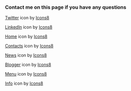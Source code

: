 ### Contact me on this page if you have any questions


















<a target="_blank" href="https://icons8.com/icon/5MQ0gPAYYx7a/twitter">Twitter</a> icon by <a target="_blank" href="https://icons8.com">Icons8</a>

<a target="_blank" href="https://icons8.com/icon/xuvGCOXi8Wyg/linkedin">LinkedIn</a> icon by <a target="_blank" href="https://icons8.com">Icons8</a>

<a target="_blank" href="https://icons8.com/icon/wFfu6zXx15Yk/home">Home</a> icon by <a target="_blank" href="https://icons8.com">Icons8</a>

<a target="_blank" href="https://icons8.com/icon/ssvbWITVTVC5/contacts">Contacts</a> icon by <a target="_blank" href="https://icons8.com">Icons8</a>

<a target="_blank" href="https://icons8.com/icon/W5To6Q3gjDiK/news">News</a> icon by <a target="_blank" href="https://icons8.com">Icons8</a>

<a target="_blank" href="https://icons8.com/icon/65072/blogger">Blogger</a> icon by <a target="_blank" href="https://icons8.com">Icons8</a>

<a target="_blank" href="https://icons8.com/icon/MmupZtPbnw66/menu">Menu</a> icon by <a target="_blank" href="https://icons8.com">Icons8</a>

<a target="_blank" href="https://icons8.com/icon/VQOfeAx5KWTK/info">Info</a> icon by <a target="_blank" href="https://icons8.com">Icons8</a>
